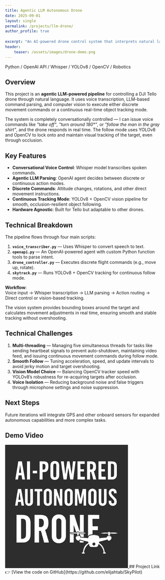 ```yaml
---
title: Agentic LLM Autonomous Drone
date: 2025-09-01
layout: single
permalink: /projects/llm-drone/
author_profile: true

excerpt: "An AI-powered drone control system that interprets natural language voice commands using an LLM and executes either discrete flight instructions or continuous object tracking."
header:
    teaser: /assets/images/drone-demo.png
---
```


Python / OpenAI API / Whisper / YOLOv8 / OpenCV / Robotics

## Overview
This project is an **agentic LLM-powered pipeline** for controlling a DJI Tello drone through natural language. It uses voice transcription, LLM-based command parsing, and computer vision to execute either discrete movement commands or a continuous real-time object tracking mode.

The system is completely conversationally controlled — I can issue voice commands like *"take off"*, *"turn around 180°"*, or *"follow the man in the gray shirt"*, and the drone responds in real time. The follow mode uses YOLOv8 and OpenCV to lock onto and maintain visual tracking of the target, even through occlusion.

## Key Features
- **Conversational Voice Control**: Whisper model transcribes spoken commands.
- **Agentic LLM Parsing**: OpenAI agent decides between discrete or continuous action modes.
- **Discrete Commands**: Altitude changes, rotations, and other direct movement instructions.
- **Continuous Tracking Mode**: YOLOv8 + OpenCV vision pipeline for smooth, occlusion-resilient object following.
- **Hardware Agnostic**: Built for Tello but adaptable to other drones.

## Technical Breakdown
The pipeline flows through four main scripts:

1. **`voice_transcriber.py`** — Uses Whisper to convert speech to text.
2. **`openapi.py`** — An OpenAI-powered agent with custom Python function tools to parse intent.
3. **`drone_controller.py`** — Executes discrete flight commands (e.g., move up, rotate).
4. **`skytrack.py`** — Runs YOLOv8 + OpenCV tracking for continuous follow mode.

**Workflow**:  
Voice input → Whisper transcription → LLM parsing → Action routing → Direct control or vision-based tracking.

The vision system provides bounding boxes around the target and calculates movement adjustments in real time, ensuring smooth and stable tracking without overshooting.

## Technical Challenges
1. **Multi-threading** — Managing five simultaneous threads for tasks like sending heartbeat signals to prevent auto-shutdown, maintaining video feed, and issuing continuous movement commands during follow mode.
2. **Smooth Follow** — Tuning acceleration, speed, and update intervals to avoid jerky motion and target overshooting.
3. **Vision Model Choice** — Balancing OpenCV tracker speed with YOLOv8’s robustness for re-acquiring targets after occlusion.
4. **Voice Isolation** — Reducing background noise and false triggers through microphone settings and noise suppression.

## Next Steps
Future iterations will integrate GPS and other onboard sensors for expanded autonomous capabilities and more complex tasks.

## Demo Video
<a href="https://www.youtube.com/watch?v=iRPw58BgnR8" target="_blank">
  <img src="/assets/images/drone-demo.png" alt="Watch the Demo" width="400">
</a>
## Project Link
👉 [View the code on GitHub](https://github.com/elijahtab/SkyPilot)
